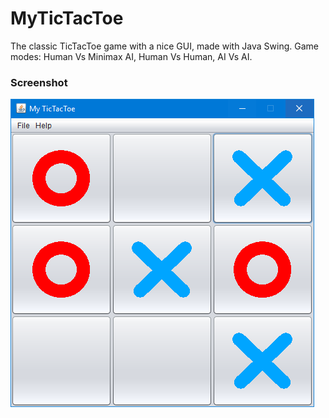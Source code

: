 # MyTicTacToe
The classic TicTacToe game with a nice GUI, made with Java Swing. Game modes: Human Vs Minimax AI, Human Vs Human, AI Vs AI.

### Screenshot

![screenshot](/screenshots/screenshot3.png)
